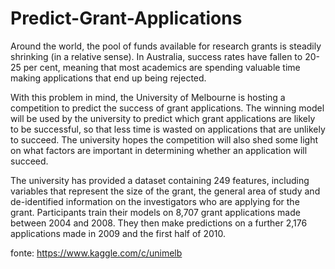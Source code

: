 # Predict-Grant-Applications
Around the world, the pool of funds available for research grants is steadily shrinking (in a relative sense). In Australia, success rates have fallen to 20-25 per cent, meaning that most academics are spending valuable time making applications that end up being rejected.

With this problem in mind, the University of Melbourne is hosting a competition to predict the success of grant applications. The winning model will be used by the university to predict which grant applications are likely to be successful, so that less time is wasted on applications that are unlikely to succeed. The university hopes the competition will also shed some light on what factors are important in determining whether an application will succeed.

The university has provided a dataset containing 249 features, including variables that represent the size of the grant, the general area of study and de-identified information on the investigators who are applying for the grant. Participants train their models on 8,707 grant applications made between 2004 and 2008. They then make predictions on a further 2,176 applications made in 2009 and the first half of 2010.

fonte: https://www.kaggle.com/c/unimelb
